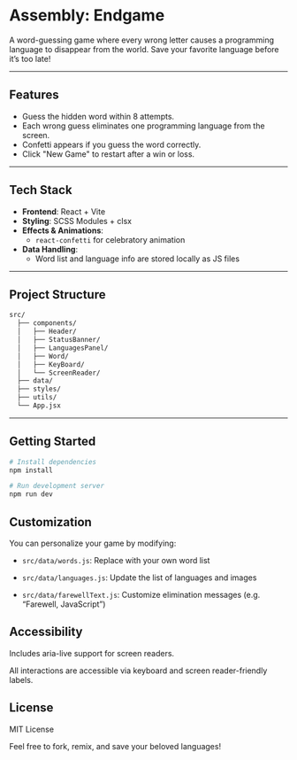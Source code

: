 # Assembly: Endgame

A word-guessing game where every wrong letter causes a programming language to disappear from the world. Save your favorite language before it’s too late!

---

## Features

- Guess the hidden word within 8 attempts.
- Each wrong guess eliminates one programming language from the screen.
- Confetti appears if you guess the word correctly.
- Click "New Game" to restart after a win or loss.

---

## Tech Stack

- **Frontend**: React + Vite
- **Styling**: SCSS Modules + clsx
- **Effects & Animations**:
  - `react-confetti` for celebratory animation
- **Data Handling**:
  - Word list and language info are stored locally as JS files


---

## Project Structure
```bash
src/
  ├── components/
  │   ├── Header/
  │   ├── StatusBanner/
  │   ├── LanguagesPanel/
  │   ├── Word/
  │   ├── KeyBoard/
  │   └── ScreenReader/
  ├── data/
  ├── styles/
  ├── utils/
  └── App.jsx
```


---

## Getting Started

```bash
# Install dependencies
npm install

# Run development server
npm run dev
```

## Customization
You can personalize your game by modifying:

* `src/data/words.js`: Replace with your own word list

* `src/data/languages.js`: Update the list of languages and images

* `src/data/farewellText.js`: Customize elimination messages (e.g. “Farewell, JavaScript”)

## Accessibility
Includes aria-live support for screen readers.

All interactions are accessible via keyboard and screen reader-friendly labels.

## License
MIT License

Feel free to fork, remix, and save your beloved languages!